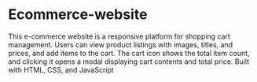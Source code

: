 # Ecommerce-website
This e-commerce website is a responsive platform for shopping cart management. Users can view product listings with images, titles, and prices, and add items to the cart. The cart icon shows the total item count, and clicking it opens a modal displaying cart contents and total price. Built with HTML, CSS, and JavaScript
